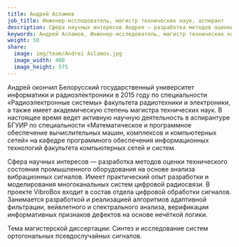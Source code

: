 ```yaml
---
title: Андрей Асламов
job_title: Инженер-исследователь, магистр технических наук, аспирант
description: Сфера научных интересов Андрея — разработка методов оценки технического состояния промышленного оборудования на основе анализа вибрационных сигналов.
keywords: Андрей Асламов, Инженер-исследователь, магистр технических наук, аспирант,VibroBox, Вибробокс
weight: 50
share:
  image: img/team/Andrei Aslamov.jpg
  image_width: 400
  image_height: 575
---
```

Андрей окончил Белорусский государственный университет информатики и радиоэлектроники в 2015 году по специальности «Радиоэлектронные системы» факультета радиотехники и электроники, а также имеет академическую степень магистра технических наук. В настоящее время ведет активную научную деятельность в аспирантуре БГУИР по специальности «Математическое и программное обеспечение вычислительных машин, комплексов и компьютерных сетей» на кафедре программного обеспечения информационных технологий факультета компьютерных сетей и систем.

Сфера научных интересов — разработка методов оценки технического состояния промышленного оборудования на основе анализа вибрационных сигналов. Имеет практический опыт разработки и моделирования многоканальных систем цифровой радиосвязи. В проекте VibroBox входит в состав отдела цифровой обработки сигналов. Занимается разработкой и реализацией алгоритмов адаптивной фильтрации, вейвлетного и спектрального анализа, верификации информативных признаков дефектов на основе нечёткой логики.

Тема магистерской диссертации: Синтез и исследование систем ортогональных псевдослучайных сигналов.
